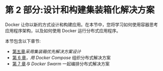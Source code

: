 # 第 2 部分:设计和构建集装箱化解决方案

Docker 让你以新的方式设计和构建应用。在本节中，您将学习如何使用容器思考应用程序架构，以及如何使用 Docker 运行分布式应用程序。

本节包含以下章节:

*   [第五章](05.html)*采用集装箱优先解决方案设计*
*   [第 6 章](06.html)，*用 Docker Compose* 组织分布式解决方案
*   [第 7 章](07.html)*与 Docker Swarm* 一起编排分布式解决方案